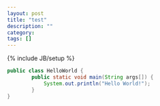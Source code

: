 ```yaml
---
layout: post
title: "test"
description: ""
category:
tags: []
---
```

{% include JB/setup %}
```java
public class HelloWorld {
		public static void main(String args[]) {
			System.out.println("Hello World!");
		}
}
```
